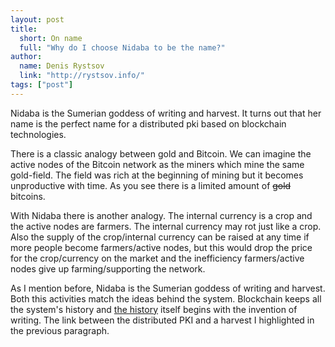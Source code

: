 ```yaml
---
layout: post
title:
  short: On name
  full: "Why do I choose Nidaba to be the name?"
author:
  name: Denis Rystsov
  link: "http://rystsov.info/"
tags: ["post"]
---
```


<!--begin-preview-->

Nidaba is the Sumerian goddess of writing and harvest. It turns out that her name is the perfect name for a distributed pki based on blockchain technologies.

There is a classic analogy between gold and Bitcoin. We can imagine the active nodes of the Bitcoin network as the miners which mine the same gold-field. The field was rich at the beginning of mining but it becomes unproductive with time. As you see there is a limited amount of <s>gold</s> bitcoins.

<!--end-preview-->

With Nidaba there is another analogy. The internal currency is a crop and the active nodes are farmers. The internal currency may rot just like a crop. Also the supply of the crop/internal currency can be raised at any time if more people become farmers/active nodes, but this would drop the price for the crop/currency on the market and the inefficiency farmers/active nodes give up farming/supporting the network.

As I mention before, Nidaba is the Sumerian goddess of writing and harvest. Both this activities match the ideas behind the system. Blockchain keeps all the system's history and [the history](http://en.wikipedia.org/wiki/Recorded_history) itself begins with the invention of writing. The link between the distributed PKI and a harvest I highlighted in the previous paragraph.
